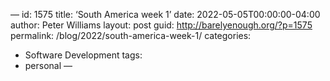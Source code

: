 —
id: 1575
title: ‘South America week 1’
date: 2022-05-05T00:00:00-04:00
author: Peter Williams
layout: post
guid: http://barelyenough.org/?p=1575
permalink: /blog/2022/south-america-week-1/
categories:
  - Software Development
tags:
  - personal
—

